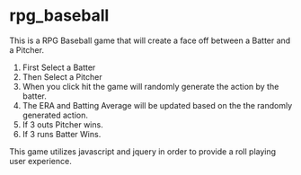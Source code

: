 # rpg_baseball

This is a RPG Baseball game that will create a face off between a Batter and a Pitcher. 

1. First Select a Batter
2. Then Select a Pitcher 
3. When you click hit the game will randomly generate the action by the batter. 
4. The ERA and Batting Average will be updated based on the the randomly generated action. 
5. If 3 outs Pitcher wins. 
6. If 3 runs Batter Wins.

This game utilizes javascript and jquery in order to provide a roll playing user experience. 